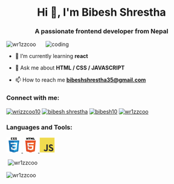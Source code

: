 <h1 align="center">Hi 👋, I'm Bibesh Shrestha</h1>
<h3 align="center">A passionate frontend developer from Nepal</h3>

<img align="right" alt="coding" width="400px" src="https://user-images.githubusercontent.com/55389276/140866485-8fb1c876-9a8f-4d6a-98dc-08c4981eaf70.gif">

<p align="left"> <img src="https://komarev.com/ghpvc/?username=wr1zzcoo&label=Profile%20views&color=0e75b6&style=flat" alt="wr1zzcoo" /> </p>

- 🌱 I’m currently learning **react**

- 💬 Ask me about **HTML / CSS / JAVASCRIPT**

- 📫 How to reach me **bibeshshrestha35@gmail.com**

<h3 align="left">Connect with me:</h3>
<p align="left">
<a href="https://twitter.com/wrizzcoo10" target="blank"><img align="center" src="https://raw.githubusercontent.com/rahuldkjain/github-profile-readme-generator/master/src/images/icons/Social/twitter.svg" alt="wrizzcoo10" height="30" width="40" /></a>
<a href="https://linkedin.com/in/bibesh shrestha" target="blank"><img align="center" src="https://raw.githubusercontent.com/rahuldkjain/github-profile-readme-generator/master/src/images/icons/Social/linked-in-alt.svg" alt="bibesh shrestha" height="30" width="40" /></a>
<a href="https://instagram.com/bibesh10" target="blank"><img align="center" src="https://raw.githubusercontent.com/rahuldkjain/github-profile-readme-generator/master/src/images/icons/Social/instagram.svg" alt="bibesh10" height="30" width="40" /></a>
<a href="https://www.youtube.com/c/wr1zzcoo" target="blank"><img align="center" src="https://raw.githubusercontent.com/rahuldkjain/github-profile-readme-generator/master/src/images/icons/Social/youtube.svg" alt="wr1zzcoo" height="30" width="40" /></a>
</p>

<h3 align="left">Languages and Tools:</h3>
<p align="left"> <a href="https://www.w3schools.com/css/" target="_blank" rel="noreferrer"> <img src="https://raw.githubusercontent.com/devicons/devicon/master/icons/css3/css3-original-wordmark.svg" alt="css3" width="40" height="40"/> </a> <a href="https://www.w3.org/html/" target="_blank" rel="noreferrer"> <img src="https://raw.githubusercontent.com/devicons/devicon/master/icons/html5/html5-original-wordmark.svg" alt="html5" width="40" height="40"/> </a> <a href="https://developer.mozilla.org/en-US/docs/Web/JavaScript" target="_blank" rel="noreferrer"> <img src="https://raw.githubusercontent.com/devicons/devicon/master/icons/javascript/javascript-original.svg" alt="javascript" width="40" height="40"/> </a> </p>

<p>&nbsp;<img align="center" src="https://github-readme-stats.vercel.app/api?username=wr1zzcoo&show_icons=true&locale=en" alt="wr1zzcoo" /></p>

<p><img align="center" src="https://github-readme-streak-stats.herokuapp.com/?user=wr1zzcoo&" alt="wr1zzcoo" /></p>
